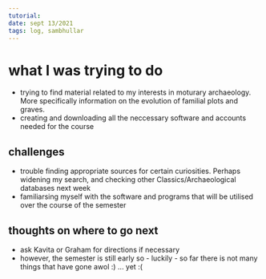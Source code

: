 ```yaml
---
tutorial:
date: sept 13/2021
tags: log, sambhullar
---
```


# what I was trying to do

- trying to find material related to my interests in moturary archaeology. More specifically information on the evolution of familial plots and graves.
- creating and downloading all the neccessary software and accounts needed for the course


## challenges 
- trouble finding appropriate sources for certain curiosities. Perhaps widening my search, and checking other Classics/Archaeological databases next week
- familiarsing myself with the software and programs that will be utilised over the course of the semester
## thoughts on where to go next

- ask Kavita or Graham for directions if necessary
- however, the semester is still early so - luckily - so far there is not  many things that have gone awol :) ... yet :(


